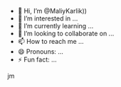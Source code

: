 - 👋 Hi, I’m @MaliyKarlik))
- 👀 I’m interested in ...
- 🌱 I’m currently learning ...
- 💞️ I’m looking to collaborate on ...
- 📫 How to reach me ...
- 😄 Pronouns: ...
- ⚡ Fun fact: ...

<!---
MaliyKarlik/MaliyKarlik is a ✨ special ✨ repository because its `README.md` (this file) appears on your GitHub profile.
You can click the Preview link to take a look at your changes.
--->jm
